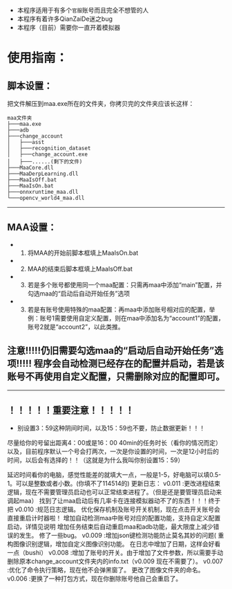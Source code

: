 

- 本程序适用于有多个```官服```账号而且完全不想管的人
- 本程序有着许多QianZaiDe迷之bug
- 本程序（目前）需要你一直开着模拟器

# 使用指南：
## 脚本设置：
把文件解压到maa.exe所在的文件夹，你拷贝完的文件夹应该长这样：
```shell
maa文件夹
├───maa.exe
├───adb
├───change_account
│   ├───asst
│   ├───recognition_dataset
│   ├───change_account.exe
│   ├───......(剩下的文件)
├───MaaCore.dll
├───MaaDerpLearning.dll
├───MaaIsOff.bat
├───MaaIsOn.bat
├───onnxruntime_maa.dll
└───opencv_world4_maa.dll
```
----------------------------------
##  MAA设置：
- 1. 将MAA的开始前脚本框填上MaaIsOn.bat
- 2. MAA的结束后脚本框填上MaaIsOff.bat
- 3. 若是多个账号都使用同一个maa配置：只需再maa中添加“main”配置，并勾选maa的“启动后自动开始任务”选项
- 3. 若是有账号使用特殊的maa配置：再maa中添加账号相对应的配置，举例：账号1需要使用自定义配置，则在maa中添加名为“account1”的配置，账号2就是“account2”，以此类推。
##  注意!!!!!仍旧需要勾选maa的“启动后自动开始任务”选项!!!!! 程序会自动检测已经存在的配置并启动，若是该账号不再使用自定义配置，只需删除对应的配置即可。
-----------------------------------
## ！！！！！重要注意！！！！！
- 别设置3：59这种阴间时间，以及15：59也不要，防止数据更新！！！

尽量给你的号留出距离4：00或是16：00  40min的任务时长（看你的情况而定）
以及，目前程序默认一个号会打两次，一次是你设置的时间，一次是12小时后的时间，以后会有选择的！！（这就是为什么我叫你别设置15：59）

延迟时间看你的电脑，感觉性能差的就填大一点，一般是1-5，好电脑可以填0.5-1。可以是整数或者小数。(你填不了114514的)
更新日志：
v0.011 :更改进程结束逻辑，现在不需要管理员启动也可以正常结束进程了。（但是还是要管理员启动来调起maa）
	找到了让maa启动后有几率卡在连接模拟器动不了的东西！！！终于把
v0.010 :规范日志逻辑。
        优化保存机制及账号开关机制，现在点击开关账号会直接重启计时器啦！
	增加自动检测maa中账号对应的配置功能，支持自定义配置启动，详情见说明
        增加任务结束后自动重启maa和adb功能，最大限度上减少错误的发生。
        修了一些bug。
v0.009 :增加json键检测功能防止莫名其妙的问题(
	重构图像识别逻辑，增加自定义图像识别功能。
	在日志中增加了日期，这样会好看一点（bushi）
v0.008 :增加了账号的开关。由于增加了文件参数，所以需要手动删除原本change_account文件夹内的info.txt（v0.009 现在不需要了）。
v0.007 :优化了命令执行策略，现在他不会弹黑窗了。
	更改了图像文件夹的命名。
v0.006 :更换了一种打包方式，现在你删除账号他自己会重启了。